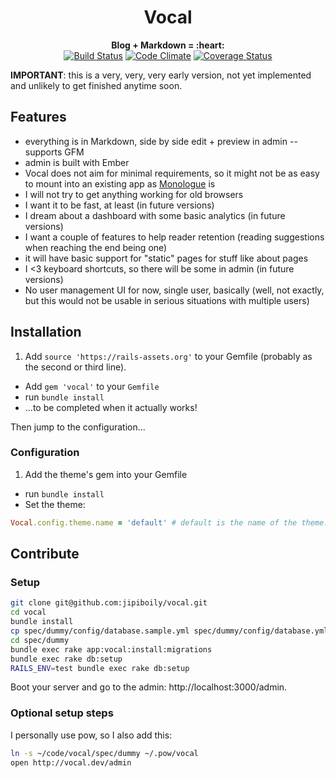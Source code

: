 <h1 align="center">
  Vocal
</h1>
<p align="center">
  <b>Blog + Markdown = :heart:</b>
  <br />
  <a href="https://travis-ci.org/jipiboily/vocal"><img src="http://img.shields.io/travis/jipiboily/vocal/master.svg?style=flat" alt="Build Status"></a>
  <a href="https://codeclimate.com/github/jipiboily/vocal"><img src="http://img.shields.io/codeclimate/github/jipiboily/vocal.svg?style=flat" alt="Code Climate"></a>
  <a href="https://coveralls.io/r/jipiboily/vocal"><img src="http://img.shields.io/coveralls/jipiboily/vocal.svg?style=flat" alt="Coverage Status"></a>
</p>



**IMPORTANT**: this is a very, very, very early version, not yet implemented and unlikely to get finished anytime soon.


## Features

- everything is in Markdown, side by side edit + preview in admin
-- supports GFM
- admin is built with Ember
- Vocal does not aim for minimal requirements, so it might not be as easy to mount into an existing app as [Monologue](https://github.com/jipiboily/monologue) is
- I will not try to get anything working for old browsers
- I want it to be fast, at least (in future versions)
- I dream about a dashboard with some basic analytics (in future versions)
- I want a couple of features to help reader retention (reading suggestions when reaching the end being one)
- it will have basic support for "static" pages for stuff like about pages
- I <3 keyboard shortcuts, so there will be some in admin (in future versions)
- No user management UI for now, single user, basically (well, not exactly, but this would not be usable in serious situations with multiple users)

## Installation

1. Add `source 'https://rails-assets.org'` to your Gemfile (probably as the second or third line).
- Add `gem 'vocal'` to your `Gemfile`
- run `bundle install`
- ...to be completed when it actually works!

Then jump to the configuration...

### Configuration
1. Add the theme's gem into your Gemfile
- run `bundle install`
- Set the theme:
```ruby
Vocal.config.theme.name = 'default' # default is the name of the theme. You
```


## Contribute

### Setup

```bash
git clone git@github.com:jipiboily/vocal.git
cd vocal
bundle install
cp spec/dummy/config/database.sample.yml spec/dummy/config/database.yml
cd spec/dummy
bundle exec rake app:vocal:install:migrations
bundle exec rake db:setup
RAILS_ENV=test bundle exec rake db:setup
```

Boot your server and go to the admin: http://localhost:3000/admin.

### Optional setup steps

I personally use pow, so I also add this:

```bash
ln -s ~/code/vocal/spec/dummy ~/.pow/vocal
open http://vocal.dev/admin
```